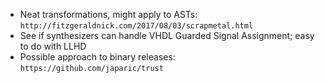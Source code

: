- Neat transformations, might apply to ASTs: `http://fitzgeraldnick.com/2017/08/03/scrapmetal.html`
- See if synthesizers can handle VHDL Guarded Signal Assignment; easy to do with LLHD
- Possible approach to binary releases: `https://github.com/japaric/trust`
